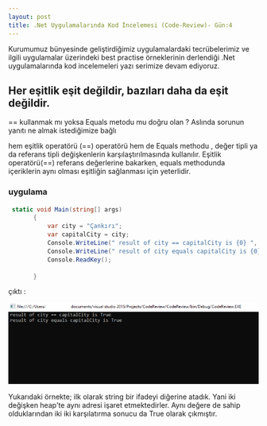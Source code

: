 ```yaml
---
layout: post
title: .Net Uygulamalarında Kod İncelemesi (Code-Review)- Gün:4
--- 
```


 Kurumumuz bünyesinde geliştirdiğimiz uygulamalardaki tecrübelerimiz ve ilgili uygulamalar üzerindeki best practise örneklerinin derlendiği .Net uygulamalarında  kod incelemeleri yazı serimize devam ediyoruz.  
 
 ## Her eşitlik eşit değildir, bazıları daha da eşit değildir. ##   
 
 ==  kullanmak mı  yoksa Equals metodu mu doğru olan ? Aslında sorunun yanıtı ne almak istediğimize bağlı   
 
 hem eşitlik operatörü (==) operatörü hem de Equals methodu , değer tipli ya da referans tipli değişkenlerin karşılaştırılmasında kullanılır.
 Eşitlik operatörü(==) referans değerlerine bakarken, equals methodunda içeriklerin aynı olması eşitliğin sağlanması için yeterlidir.  
 
 ### uygulama  ###
 
 ``` c#
  static void Main(string[] args)
        {
            var city = "Çankırı";
            var capitalCity = city;
            Console.WriteLine(" result of city == capitalCity is {0} ", city == capitalCity);
            Console.WriteLine(" result of city equals capitalCity is {0}", city.Equals(capitalCity));
            Console.ReadKey();
        
        }

 
 ``` 
 
 çıktı :  
 
 ![qeuals](/images/equals1.png)
  
  Yukarıdaki örnekte; ilk olarak string bir ifadeyi diğerine atadık. Yani iki değişken heap'te aynı adresi işaret etmektedirler. Aynı değere de sahip olduklarından iki iki karşılatırma sonucu da True olarak çıkmıştır.  
  
  
  

